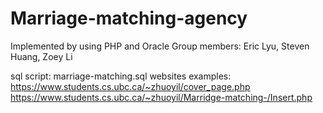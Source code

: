 # Marriage-matching-agency
Implemented by using PHP and Oracle
Group members: Eric Lyu, Steven Huang, Zoey Li

sql script: marriage-matching.sql
websites examples:
    https://www.students.cs.ubc.ca/~zhuoyil/cover_page.php
    https://www.students.cs.ubc.ca/~zhuoyil/Marridge-matching-/Insert.php